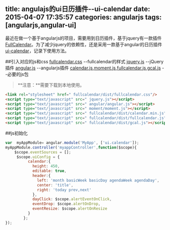 title: angulajs的ui日历插件--ui-calendar
date: 2015-04-07 17:35:57
categories: angularjs
tags: [angularjs,angular-ui]
---
最近在做一个基于angularjs的项目，需要用到日历插件，基于jquery有一款插件[FullCalendar](http://fullcalendar.io/docs)。为了减少jquery的依赖性，还是采用一款基于angular的日历插件[ui-calendar](https://github.com/angular-ui/ui-calendar)，记录下使用方法。

##引入对应的js和css
[fullcalendar.css](https://raw.githubusercontent.com/buzzmjx/lib/master/fullcalendar/dist/fullcalendar.css) --fullcalendar的样式
[jquery.js](https://raw.githubusercontent.com/buzzmjx/lib/master/jquery.js) --jQuery插件
[angular.js](https://raw.githubusercontent.com/buzzmjx/lib/master/angular/angular.js) --angularjs插件
[calendar.js](https://raw.githubusercontent.com/buzzmjx/lib/master/fullcalendar/dist/calendar.min.js),[moment.js](https://raw.githubusercontent.com/buzzmjx/lib/master/moment/moment.js),[fullcalendar.js](https://raw.githubusercontent.com/buzzmjx/lib/master/fullcalendar/dist/fullcalendar.js),[gcal.js](https://raw.githubusercontent.com/buzzmjx/lib/master/fullcalendar/dist/gcal.js) --必要的js包
> **注意：**需要下载到本地使用。

```html
<link rel="stylesheet" href=" fullcalendar/dist/fullcalendar.css"/>
<script type="text/javascript" src=" jquery.js"></script>
<script type="text/javascript" src=" angular/angular.js"></script>
<script type="text/javascript" src=" moment/moment.js"></script>
<script type="text/javascript" src=" fullcalendar/dist/calendar.min.js"></script>
<script type="text/javascript" src=" fullcalendar/dist/fullcalendar.js"></script>
<script type="text/javascript" src=" fullcalendar/dist/gcal.js"></script>
```

##js初始化
```js
var  myAppModule= angular.module('MyApp', ['ui.calendar']);
myAppModule.controller('myappController',function($scope){
	$scope.eventSources = [];
	 $scope.uiConfig = {
		  calendar:{
			height: 450,
			editable: true,
			header:{
			  left: 'month basicWeek basicDay agendaWeek agendaDay',
			  center: 'title',
			  right: 'today prev,next'
			},
			dayClick: $scope.alertEventOnClick,
			eventDrop: $scope.alertOnDrop,
			eventResize: $scope.alertOnResize
		  }
		};
});
```
